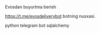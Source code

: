 Evosdan buyurtma berish

https://t.me/evosdeliverybot botning nusxasi.

python telegram bot
sqlalchemy
